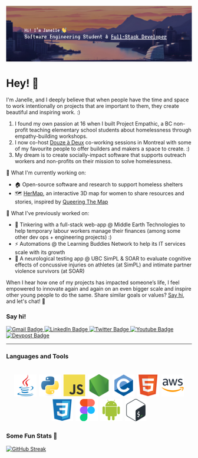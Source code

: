 [![MasterHead](https://github.com/janelletam/janelletam/blob/main/Github%20Banner.png)](https://github.com/janelletam)

# Hey! 👋 
I'm Janelle, and I deeply believe that when people have the time and space to work intentionally on projects that are important to them, they create beautiful and inspiring work. :)

1) I found my own passion at 16 when I built Project Empathic, a BC non-profit teaching elementary school students about homelessness through empathy-building workshops. 
2) I now co-host [Douze à Deux](https://douzeadeux.vercel.app/) co-working sessions in Montreal with some of my favourite people to offer builders and makers a space to create. :) 
3) My dream is to create socially-impact software that supports outreach workers and non-profits on their mission to solve homelessness. 

🔭 What I'm currently working on:
- 🏠 Open-source software and research to support homeless shelters
- 🗺️ [HerMap](https://github.com/janelletam/HerMap), an interactive 3D map for women to share resources and stories, inspired by [Queering The Map](https://www.queeringthemap.com/)

🌱 What I've previously worked on:
- 🏦 Tinkering with a full-stack web-app @ Middle Earth Technologies to help temporary labour workers manage their finances (among some other dev ops + engineering projects) :)
- ⚡ Automations @ the Learning Buddies Network to help its IT services scale with its growth
- 🧠 A neurological testing app @ UBC SimPL & SOAR to evaluate cognitive effects of concussive injuries on athletes (at SimPL) and intimate partner violence survivors (at SOAR)

When I hear how one of my projects has impacted someone’s life, I feel empowered to innovate again and again on an even bigger scale and inspire other young people to do the same. Share similar goals or values? [Say hi](mailto:janelletam.work@gmail.com), and let's chat! 💬

### Say hi!
<div id="badges">
  <a href="mailto:janelletam.work@gmail.com">
    <img src="https://img.shields.io/badge/Email-D14836?style=for-the-badge&logo=gmail&logoColor=white" alt="Gmail Badge"/>
  </a>
  <a href="https://www.linkedin.com/in/janellewstam">
    <img src="https://img.shields.io/badge/LinkedIn-blue?style=for-the-badge&logo=linkedin&logoColor=white" alt="LinkedIn Badge"/>
  </a>
  <a href="https://x.com/_janelletam_">
    <img src="https://img.shields.io/badge/Twitter-blue?style=for-the-badge&logo=twitter&logoColor=white" alt="Twitter Badge"/>
  </a>
  <a href="https://www.youtube.com/@janelletam7735">
    <img src="https://img.shields.io/badge/YouTube-red?style=for-the-badge&logo=youtube&logoColor=white" alt="Youtube Badge"/>
  </a>
  <a href="https://devpost.com/janelletam123">
    <img src="https://img.shields.io/badge/Devpost-025E8C" alt="Devpost Badge"/>
  </a>
</div>

---
### Languages and Tools
<h1 align="center">
    <img src="https://github.com/devicons/devicon/blob/master/icons/java/java-original.svg" alt="java" width="60" height="60"/>
    <img src="https://github.com/devicons/devicon/blob/master/icons/python/python-original.svg" alt="python" width="60" height="60"/>
    <img src="https://github.com/devicons/devicon/blob/master/icons/javascript/javascript-original.svg" alt="javascript" width="60" height="60"/>
    <img src="https://github.com/devicons/devicon/blob/master/icons/nodejs/nodejs-original.svg" alt="nodejs" width="60" height="60"/>
    <img src="https://github.com/devicons/devicon/blob/master/icons/c/c-original.svg" alt="c" width="60" height="60"/>
    <img src="https://github.com/devicons/devicon/blob/master/icons/html5/html5-original.svg" alt="html5" width="60" height="60"/>
    <img src="https://github.com/devicons/devicon/blob/master/icons/amazonwebservices/amazonwebservices-original-wordmark.svg" alt="aws" width="60" height="60"/>
    <img src="https://github.com/devicons/devicon/blob/master/icons/css3/css3-original.svg" alt="css3" width="60" height="60"/>
    <img src="https://github.com/devicons/devicon/blob/master/icons/figma/figma-original.svg" alt="figma" width="60" height="60"/>
    <img src="https://github.com/devicons/devicon/blob/master/icons/android/android-original.svg" alt="android" width="60" height="60"/>
    <img src="https://github.com/devicons/devicon/blob/master/icons/bash/bash-original.svg" alt="bash" width="60" height="60"/>
</h1>

### Some Fun Stats 👀
[![GitHub Streak](https://github-readme-streak-stats.herokuapp.com?user=janelletam&theme=tokyonight)](https://git.io/streak-stats)

<!--
**janelletam/janelletam** is a ✨ _special_ ✨ repository because its `README.md` (this file) appears on your GitHub profile.

Here are some ideas to get you started:

- 🔭 I’m currently working on ...
- 🌱 I’m currently learning ...
- 👯 I’m looking to collaborate on ...
- 🤔 I’m looking for help with ...
- 💬 Ask me about ...
- 📫 How to reach me: ...
- 😄 Pronouns: ...
- ⚡ Fun fact: ...
-->
